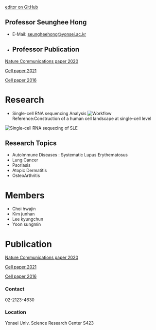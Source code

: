 [editor on GitHub](https://github.com/ysbchonglab/homepage/edit/gh-pages/index.md)
## Professor Seunghee Hong
- E-Mail: seungheehong@yonsei.ac.kr

- ## Professor Publication

[Nature Communications paper 2020](https://www.nature.com/articles/s41590-020-0743-0)

[Cell paper 2021](https://pubmed.ncbi.nlm.nih.gov/34384544/)

[Cell paper 2016](https://pubmed.ncbi.nlm.nih.gov/27040498/)

# Research
- Single-cell RNA sequencing Analysis
![Workflow](https://user-images.githubusercontent.com/60769265/160862597-80637774-2140-4ecb-b481-8e02013cac07.png)
Reference:Construction of a human cell landscape at single-cell level

![Single-cell RNA sequecing of SLE](https://user-images.githubusercontent.com/60769265/160511763-7836ac95-5d3d-49d8-ad31-4f0e6a4c672d.png)

## Research Topics
- AutoImmune Diseases : Systematic Lupus Erythematosus
- Lung Cancer 
- Psoriasis
- Atopic Dermatitis
- OsteoArthritis

# Members 
- Choi hwajin
- Kim junhan
- Lee kyungchun
- Yoon sungmin 

# Publication
[Nature Communications paper 2020](https://www.nature.com/articles/s41590-020-0743-0)

[Cell paper 2021](https://pubmed.ncbi.nlm.nih.gov/34384544/)

[Cell paper 2016](https://pubmed.ncbi.nlm.nih.gov/27040498/)


### Contact
02-2123-4630

### Location
Yonsei Univ. Science Research Center S423
